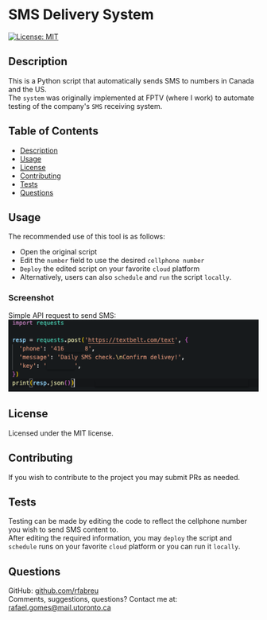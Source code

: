 # SMS Delivery System

[![License: MIT](https://img.shields.io/badge/License-MIT-blue.svg)](https://opensource.org/licenses/MIT)
## Description
This is a Python script that automatically sends SMS to numbers in Canada and the US. <br>
The `system` was originally implemented at FPTV (where I work) to automate testing of the company's `SMS` receiving system.

## Table of Contents
- [Description](#description)
- [Usage](#usage)
- [License](#license)
- [Contributing](#contributing)
- [Tests](#tests)
- [Questions](#questions)

## Usage
The recommended use of this tool is as follows:
- Open the original script
- Edit the `number` field to use the desired `cellphone number`
- `Deploy` the edited script on your favorite `cloud` platform
- Alternatively, users can also `schedule` and `run` the script `locally`.

### Screenshot
Simple API request to send SMS:
<br />
![Desktop](./Doc/app_screenshot.png)

## License
Licensed under the MIT license.
## Contributing
If you wish to contribute to the project you may submit PRs as needed.
## Tests
Testing can be made by editing the code to reflect the cellphone number you wish to send SMS content to.<br />
After editing the required information, you may `deploy` the script and `schedule` runs on your favorite `cloud` platform or you can run it `locally`.
## Questions
GitHub: [github.com/rfabreu](https://github.com/rfabreu)
<br />
Comments, suggestions, questions? Contact me at: [rafael.gomes@mail.utoronto.ca](mailto:rafael.gomes@mail.utoronto.ca)